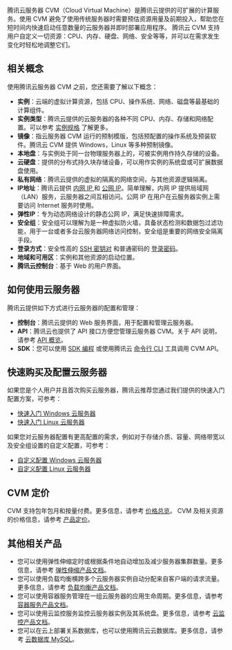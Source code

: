 腾讯云服务器 CVM（Cloud Virtual Machine）是腾讯云提供的可扩展的计算服务。使用 CVM 避免了使用传统服务器时需要预估资源用量及前期投入，帮助您在短时间内快速启动任意数量的云服务器并即时部署应用程序。
腾讯云 CVM 支持用户自定义一切资源：CPU、内存、硬盘、网络、安全等等，并可以在需求发生变化时轻松地调整它们。

## 相关概念

使用腾讯云服务器 CVM 之前，您还需要了解以下概念：
- **实例**：云端的虚拟计算资源，包括 CPU、操作系统、网络、磁盘等最基础的计算组件。
- **实例类型**：腾讯云提供的云服务器的各种不同 CPU、内存、存储和网络配置。可以参考 [实例规格](https://cloud.tencent.com/document/product/213/11518) 了解更多。
- **镜像**：指云服务器 CVM 运行的预制模版，包括预配置的操作系统及预装软件。腾讯云 CVM 提供 Windows，Linux 等多种预制镜像。
- **本地盘**：与实例处于同一台物理服务器上的，可被实例用作持久存储的设备。
- **云硬盘**：提供的分布式持久块存储设备，可以用作实例的系统盘或可扩展数据盘使用。
- **私有网络**：腾讯云提供的虚拟的隔离的网络空间，与其他资源逻辑隔离。
- **IP地址**：腾讯云提供 [内网 IP ](https://cloud.tencent.com/doc/product/213/5225) 和 [公网 IP](https://cloud.tencent.com/document/product/213/5224)。简单理解，内网 IP 提供局域网（LAN）服务，云服务器之间互相访问。公网 IP 在用户在云服务器实例上需要访问 Internet 服务时使用。
- **弹性IP**：专为动态网络设计的静态公网 IP，满足快速排障需求。
- **安全组**：安全组可以理解为是一种虚拟防火墙，具备状态检测和数据包过滤功能，用于一台或者多台云服务器网络访问控制，安全组是重要的网络安全隔离手段。
- **登录方式**：安全性高的 [SSH 密钥对](https://cloud.tencent.com/doc/product/213/6092) 和普通密码的 [登录密码](https://cloud.tencent.com/doc/product/213/6093)。
- **地域和可用区**：实例和其他资源的启动位置。
- **腾讯云控制台**：基于 Web 的用户界面。


## 如何使用云服务器 

腾讯云提供如下方式进行云服务器的配置和管理：

- **控制台**：腾讯云提供的 Web 服务界面，用于配置和管理云服务器。
- **API**：腾讯云也提供了 API 接口方便您管理云服务器 CVM。关于 API 说明，请参考 [API 概览](https://cloud.tencent.com/document/api/213/15689)。
- **SDK**：您可以使用 [SDK 编程](https://cloud.tencent.com/document/sdk) 或使用腾讯云 [命令行 CLI](https://cloud.tencent.com/document/product/440/6317) 工具调用 CVM API。



## 快速购买及配置云服务器

如果您是个人用户并且首次购买云服务器，腾讯云推荐您通过我们提供的快速入门配置方案，可参考：
- [快速入门 Windows 云服务器](https://cloud.tencent.com/document/product/213/2764)
- [快速入门 Linux 云服务器](https://cloud.tencent.com/document/product/213/2936)

如果您对云服务器配置有更高配置的需求，例如对于存储介质、容量、网络带宽以及安全组设置的自定义配置，可参考：
- [自定义配置 Windows 云服务器](https://cloud.tencent.com/document/product/213/10516)
- [自定义配置 Linux 云服务器](https://cloud.tencent.com/document/product/213/10517)

## CVM 定价

CVM 支持包年包月和按量付费。更多信息，请参考 [价格总览](https://cloud.tencent.com/document/product/213/2176)。
CVM 及相关资源的价格信息，请参考 [产品定价](https://buy.cloud.tencent.com/price/cvm/overview)。

## 其他相关产品

- 您可以使用弹性伸缩定时或根据条件地自动增加及减少服务器集群数量。更多信息，请参考 [弹性伸缩产品文档](https://cloud.tencent.com/doc/product/377)。
- 您可以使用负载均衡横跨多个云服务器实例自动分配来自客户端的请求流量。更多信息，请参考 [负载均衡产品文档](https://cloud.tencent.com/doc/product/214)。
- 您可以使用容器服务管理在一组云服务器的应用生命周期。更多信息，请参考 [容器服务产品文档](https://cloud.tencent.com/doc/product/457)。
- 您可以使用云监控服务监控云服务器实例及其系统盘。更多信息，请参考 [云监控产品文档](https://cloud.tencent.com/doc/product/248)。
- 您可以在云上部署关系数据库，也可以使用腾讯云云数据库。更多信息，请参考 [云数据库 MySQL](https://cloud.tencent.com/doc/product/236)。


